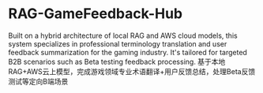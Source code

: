 # RAG-GameFeedback-Hub
Built on a hybrid architecture of local RAG and AWS cloud models, this system specializes in professional terminology translation and user feedback summarization for the gaming industry. It's tailored for targeted B2B scenarios such as Beta testing feedback processing. 
基于本地RAG+AWS云上模型，完成游戏领域专业术语翻译+用户反馈总结，处理Beta反馈测试等定向B端场景
